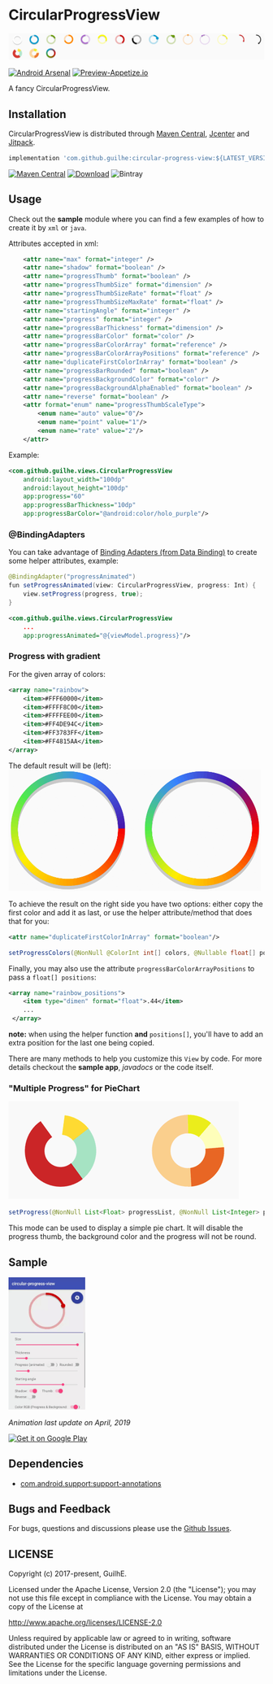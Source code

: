 # CircularProgressView
<img src="media/banner.png" />

[![Android Arsenal](https://img.shields.io/badge/Android%20Arsenal-CircularProgressView-brightgreen.svg?style=flat)](https://android-arsenal.com/details/1/6152) [![Preview-Appetize.io](https://img.shields.io/badge/Preview-Appetize.io-brightgreen.svg?style=flat.svg)](https://appetize.io/app/jeftbchvbfuafwpeaf00fba8bm)

A fancy CircularProgressView.

## Installation

CircularProgressView is distributed through [Maven Central](https://search.maven.org/artifact/com.github.guilhe/circular-progress-view), [Jcenter](https://bintray.com/gdelgado/android/circular-progress-view) and [Jitpack](https://jitpack.io/#GuilhE/android-circular-progress-view).

```groovy
implementation 'com.github.guilhe:circular-progress-view:${LATEST_VERSION}'
```
[![Maven Central](https://img.shields.io/maven-central/v/com.github.guilhe/circular-progress-view.svg)](https://search.maven.org/search?q=g:com.github.guilhe%20AND%20circular-progress-view) [![Download](https://api.bintray.com/packages/gdelgado/android/circular-progress-view/images/download.svg)](https://bintray.com/gdelgado/android/circular-progress-view/_latestVersion) ![Bintray](https://img.shields.io/bintray/dt/gdelgado/android/circular-progress-view)

## Usage
Check out the __sample__ module where you can find a few examples of how to create it by `xml` or `java`.

Attributes accepted in xml:
```xml
    <attr name="max" format="integer" />
    <attr name="shadow" format="boolean" />
    <attr name="progressThumb" format="boolean" />
    <attr name="progressThumbSize" format="dimension" />
    <attr name="progressThumbSizeRate" format="float" />
    <attr name="progressThumbSizeMaxRate" format="float" />
    <attr name="startingAngle" format="integer" />
    <attr name="progress" format="integer" />
    <attr name="progressBarThickness" format="dimension" />
    <attr name="progressBarColor" format="color" />
    <attr name="progressBarColorArray" format="reference" />
    <attr name="progressBarColorArrayPositions" format="reference" />
    <attr name="duplicateFirstColorInArray" format="boolean" />
    <attr name="progressBarRounded" format="boolean" />
    <attr name="progressBackgroundColor" format="color" />
    <attr name="progressBackgroundAlphaEnabled" format="boolean" />
    <attr name="reverse" format="boolean" />
    <attr format="enum" name="progressThumbScaleType">
        <enum name="auto" value="0"/>
        <enum name="point" value="1"/>
        <enum name="rate" value="2"/>
    </attr>
```
Example:
```xml
<com.github.guilhe.views.CircularProgressView
    android:layout_width="100dp"
    android:layout_height="100dp"
    app:progress="60"
    app:progressBarThickness="10dp"
    app:progressBarColor="@android:color/holo_purple"/>
 ```

### @BindingAdapters
You can take advantage of [Binding Adapters (from Data Binding)](https://developer.android.com/topic/libraries/data-binding/binding-adapters#kotlin) to create some helper attributes, example:  
```java
@BindingAdapter("progressAnimated")
fun setProgressAnimated(view: CircularProgressView, progress: Int) {
    view.setProgress(progress, true);
}
```  
```xml
<com.github.guilhe.views.CircularProgressView
    ...
    app:progressAnimated="@{viewModel.progress}"/>
``` 

### Progress with gradient
For the given array of colors:
```xml
<array name="rainbow">
    <item>#FFF60000</item>
    <item>#FFFF8C00</item>
    <item>#FFFFEE00</item>
    <item>#FF4DE94C</item>
    <item>#FF3783FF</item>
    <item>#FF4815AA</item>
</array>
```
The default result will be (left):  
<img src="media/rainbow.png" />

To achieve the result on the right side you have two options: either copy the first color and add it as last, or use the helper attribute/method that does that for you:
```xml
<attr name="duplicateFirstColorInArray" format="boolean"/>
```  
```java
setProgressColors(@NonNull @ColorInt int[] colors, @Nullable float[] positions, boolean duplicateFirst)
```  
Finally, you may also use the attribute `progressBarColorArrayPositions` to pass a `float[] positions`:
```xml
<array name="rainbow_positions">
    <item type="dimen" format="float">.44</item>
    ...
 </array>
```
 __note:__ when using the helper function __and__ `positions[]`, you'll have to add an extra position for the last one being copied.

There are many methods to help you customize this `View` by code. For more details checkout the __sample app__, _javadocs_ or the code itself.

### "Multiple Progress" for PieChart
<img src="media/piechart.png" />

```java
setProgress(@NonNull List<Float> progressList, @NonNull List<Integer> progressColorList)
```
This mode can be used to display a simple pie chart. It will disable the progress thumb, the background color and the progress will not be round.  

## Sample
<img src="media/sample.gif"  alt="Sample" width="30%"/>

_Animation last update on April, 2019_

<a href='https://play.google.com/store/apps/details?id=com.github.guilhe.cicularprogressview.sample&pcampaignid=MKT-Other-global-all-co-prtnr-py-PartBadge-Mar2515-1'><img width="30%" alt='Get it on Google Play' src='https://play.google.com/intl/en_us/badges/images/generic/en_badge_web_generic.png'/></a>

## Dependencies
- [com.android.support:support-annotations](https://developer.android.com/topic/libraries/support-library/packages.html#annotations)

## Bugs and Feedback
For bugs, questions and discussions please use the [Github Issues](https://github.com/GuilhE/android-circular-progress-view/issues).

## LICENSE
Copyright (c) 2017-present, GuilhE.

Licensed under the Apache License, Version 2.0 (the "License");
you may not use this file except in compliance with the License.
You may obtain a copy of the License at

<http://www.apache.org/licenses/LICENSE-2.0>

Unless required by applicable law or agreed to in writing, software
distributed under the License is distributed on an "AS IS" BASIS,
WITHOUT WARRANTIES OR CONDITIONS OF ANY KIND, either express or implied.
See the License for the specific language governing permissions and
limitations under the License.

